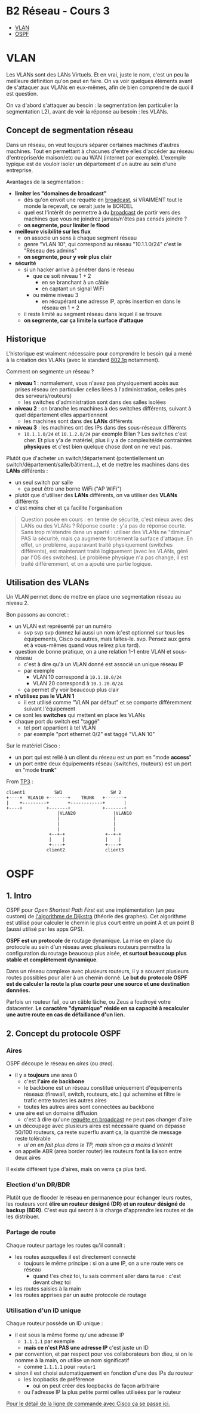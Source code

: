 # B2 Réseau - Cours 3

* [VLAN](#vlan)
* [OSPF](#ospf)

# VLAN

Les VLANs sont des LANs Virtuels. Et en vrai, juste le nom, c'est un peu la meilleure définition qu'on peut en faire. On va voir quelques éléments avant de s'attaquer aux VLANs en eux-mêmes, afin de bien comprendre de quoi il est question. 

On va d'abord s'attaquer au besoin : la segmentation (en particulier la segmentation L2), avant de voir la réponse au besoin : les VLANs.

## Concept de segmentation réseau

Dans un réseau, on veut toujours séparer certaines machines d'autres machines. Tout en permettant à chacunes d'entre elles d'accéder au réseau d'entreprise/de maison/etc ou au WAN (internet par exemple). L'exemple typique est de vouloir isoler un département d'un autre au sein d'une entreprise.  

Avantages de la segmentation :
* **limiter les "domaines de broadcast"**
  * dès qu'on envoit une requête en [broadcast](../../cours/lexique.md#adresse-de-diffusion-ou-broadcast-address), si VRAIMENT tout le monde la reçevait, ce serait juste le BORDEL
  * quel est l'intérêt de permettre à du [broadcast](../../cours/lexique.md#adresse-de-diffusion-ou-broadcast-address) de partir vers des machines que vous ne joindrez jamais/n'êtes pas censés joindre ?
  * **on segmente, pour limiter le flood**
* **meilleure visibilité sur les flux**
  * on associe un sens à chaque segment réseau
  * genre "VLAN 10", qui correspond au réseau "10.1.1.0/24" c'est le "Réseau des admins"
  * **on segmente, pour y voir plus clair**
* **sécurité**
  * si un hacker arrive à pénétrer dans le réseau
    * que ce soit niveau 1 + 2 
      * en se branchant à un câble
      * en captant un signal WiFi
    * ou même niveau 3
      * en récupérant une adresse IP, après insertion en dans le réseau en 1 + 2
  * il reste limité au segment réseau dans lequel il se trouve
  * **on segmente, car ça limite la surface d'attaque**

## Historique

L'historique est vraiment nécessaire pour comprendre le besoin qui a mené à la création des VLANs (avec le standard [802.1q](https://fr.wikipedia.org/wiki/IEEE_802.1Q) notamment).  

Comment on segmente un réseau ? 
* **niveau 1** : normalement, vous n'avez pas physiquement accès aux prises réseau (en particulier celles liées à l'administration, celles près des serveurs/routeurs)
  * les switches d'administration sont dans des salles isolées
* **niveau 2** : on branche les machines à des switches différents, suivant à quel département elles appartiennent
  * les machines sont dans des **LANs** différents
* **niveau 3** : les machines ont des IPs dans des sous-réseaux différents
  * `10.1.1.0/24` et `10.1.2.0/24` par exemple
Bilan ? Les switches c'est cher. Et plus y'a de matériel, plus il y a de complexité/de contraintes **physiques** et c'est bien quelque chose dont on ne veut pas. 

Plutôt que d'acheter un switch/département (potentiellement un switch/département/salle/bâtiment...), et de mettre les machines dans des **LANs** différents :
* un seul switch par salle
  * ça peut être une borne WiFi ("AP WiFi")
* plutôt que d'utiliser des **LANs** différents, on va utiliser des **VLANs** différents
* c'est moins cher et ça facilite l'organisation

> Question posée en cours : en terme de sécurité, c'est mieux avec des LANs ou des VLANs ? Réponse courte : y'a pas de réponse courte. Sans trop m'étendre dans un aparté : utiliser des VLANs ne "diminue" PAS la sécurité, mais ça augmente forcément la surface d'attaque. En effet, un problème, auparavant traité physiquement (switches différents), est maintenant traité logiquement (avec les VLANs, géré par l'OS des switches). Le problème physique n'a pas changé, il est traité différemment, et on a ajouté une partie logique. 

## Utilisation des VLANs

Un VLAN permet donc de mettre en place une segmentation réseau au niveau 2. 

Bon passons au concret : 
* un VLAN est représenté par un numéro
  * svp svp svp donnez lui aussi un nom (c'est optionnel sur tous les équipements, Cisco ou autres, mais faites-le. svp. Pensez aux gens et à vous-mêmes quand vous relirez plus tard).  
* question de bonne pratique, on a une relation 1-1 entre VLAN et sous-réseau
  * c'est à dire qu'à un VLAN donné est associé un unique réseau IP
  * par exemple
    * VLAN 10 correspond à `10.1.10.0/24`
    * VLAN 20 correspond à `10.1.20.0/24`
  * ça permet d'y voir beaucoup plus clair
* **n'utilisez pas le VLAN 1**
  * il est utilisé comme "VLAN par défaut" et se comporte différemment suivant l'équipement
* ce sont les **switches** qui mettent en place les VLANs
* chaque port du switch est "taggé"
  * tel port appartient à tel VLAN
  * par exemple "port ethernet 0/2" est taggé "VLAN 10"

Sur le matériel Cisco :
* un port qui est relié à un client du réseau est un port en "mode **access**"
* un port entre deux équipements réseau (switches, routeurs) est un port en "mode **trunk**"

From [TP3](../tp/3#2-configuration-des-vlans) :
```
client1           SW1                  SW 2
+----+  VLAN10 +-------+    TRUNK   +-------+
|    +---------+       +------------+       |
+----+         +-------+            +-------+
                   |VLAN20              |VLAN10
                   |                    |
                   |                    |
                   |                    |
                +--+-+               +--+-+
                |    |               |    |
                +----+               +----+
               client2               client3
``` 

# OSPF

## 1. Intro 

OSPF pour *Open Shortest Path First* est une implémentation (un peu custom) de [l'algorithme de Dijkstra](https://fr.wikipedia.org/wiki/Algorithme_de_Dijkstra) (théorie des graphes). Cet algorithme est utilisé pour calculer le chemin le plus court entre un point A et un point B (aussi utilisé par les apps GPS).  

**OSPF est un protocole** de routage dynamique. La mise en place du protocole au sein d'un réseau avec plusieurs routeurs permettra la configuration du routage beaucoup plus aisée, **et surtout beaucoup plus stable et complètement dynamique**.  

Dans un réseau complexe avec plusieurs routeurs, il y a souvent plusieurs routes possibles pour aller à un chemin donné. **Le but du protocole OSPF est de calculer la route la plus courte pour une source et une destination données.**

Parfois un routeur fail, ou un câble lâche, ou Zeus a foudroyé votre datacenter. **Le caractère "dynamique" réside en sa capacité à recalculer une autre route en cas de défaillance d'un lien.**

## 2. Concept du protocole OSPF

### Aires

OSPF découpe le réseau en *aires* (ou *area*).
* il y a **toujours** une area 0
  * c'est **l'aire de backbone**
  * le backbone est un réseau constitué uniquement d'équipements réseaux (firewall, switch, routeurs, etc.) qui achemine et filtre le trafic entre toutes les autres aires
  * toutes les autres aires sont connectées au backbone
* une aire est un domaine diffusion
  * c'est à dire qu'une [requête en broadcast](../../cours/lexique.md#adresse-de-diffusion-ou-broadcast-address) ne peut pas changer d'aire
* un découpage avec plusieurs aires est nécessaire quand on dépasse 50/100 routeurs, ça reste superflu avant ça, la quantité de message reste tolérable
  * *ui on en fait plus dans le TP, mais sinon ça a moins d'intérêt*
* on appelle ABR (area border router) les routeurs font la liaison entre deux aires

Il existe différent type d'aires, mais on verra ça plus tard. 

### Election d'un DR/BDR

Plutôt que de flooder le réseau en permanence pour échanger leurs routes, les routeurs vont **élire un routeur désigné (DR) et un routeur désigné de backup (BDR)**. C'est eux qui seront à la charge d'apprendre les routes et de les distribuer. 

### Partage de route

Chaque routeur partage les routes qu'il connaît :
* les routes auxquelles il est directement connecté
  * toujours le même principe : si on a une IP, on a une route vers ce réseau
    * quand t'es chez toi, tu sais comment aller dans ta rue : c'est devant chez toi
* les routes saisies à la main
* les routes apprises par un autre protocole de routage

### Utilisation d'un ID unique

Chaque routeur possède un ID unique :
* il est sous la même forme qu'une adresse IP
  * `1.1.1.1` par exemple
  * **mais ce n'est PAS une adresse IP** c'est juste un ID
* par convention, et par respect pour vos collaborateurs bon dieu, si on le nomme à la main, on utilise un nom significatif 
  * comme `1.1.1.1` pour `router1`
* sinon il est choisi automatiquement en fonction d'une des IPs du routeur
  * les loopbacks de préférence
    * oui on peut créer des loopbacks de façon arbitraire
  * ou l'adresse IP la plus petite parmi celles utilisées par le routeur

[Pour le détail de la ligne de commande avec Cisco ça se passe ici.](./procedures-cisco.md#ospf)